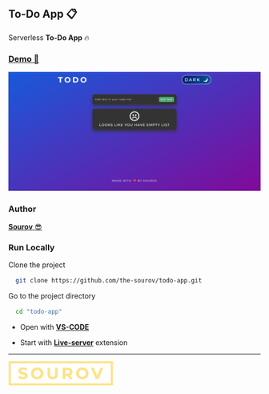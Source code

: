 ## To-Do App 📋

Serverless **To-Do App** 🔥

### [Demo 👀](https://the-sourov.github.io/todo-app/)

![Demo Image](https://github.com/the-sourov/todo-app/blob/main/public/images/demo.png?raw=true)

### Author

[**Sourov** 😎](https://www.github.com/the-sourov)

### Run Locally

Clone the project

```bash
  git clone https://github.com/the-sourov/todo-app.git
```

Go to the project directory

```bash
  cd "todo-app"
```

- Open with [**VS-CODE**](https://code.visualstudio.com/)

- Start with [**Live-server**](https://marketplace.visualstudio.com/items?itemName=ritwickdey.LiveServer) extension

---

![Author Logo](https://raw.githubusercontent.com/the-sourov/the-sourov/main/images/author-logo.png)
